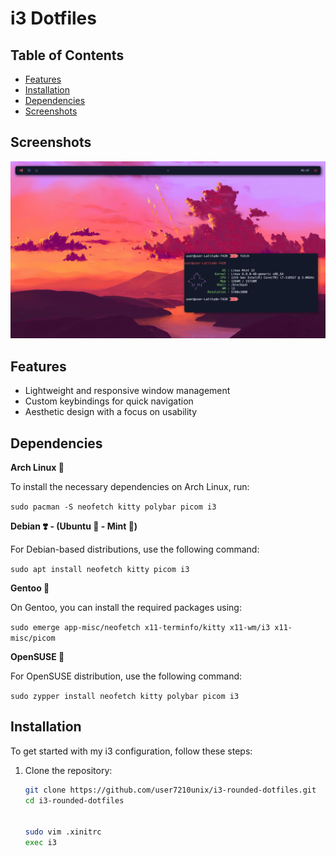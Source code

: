 # i3 Dotfiles

## Table of Contents
- [Features](#features)
- [Installation](#installation)
- [Dependencies](#Dependencies)
- [Screenshots](#Screenshots)

## Screenshots

![Screenshot](pictures/i.png)

## Features

- Lightweight and responsive window management
- Custom keybindings for quick navigation
- Aesthetic design with a focus on usability


## Dependencies

**Arch Linux 🔷**

To install the necessary dependencies on Arch Linux, run:

```sudo pacman -S neofetch kitty polybar picom i3```

**Debian ❣️ - (Ubuntu 🍊 - Mint 🍏)**

For Debian-based distributions, use the following command:



```sudo apt install neofetch kitty picom i3```

**Gentoo 🧼**

On Gentoo, you can install the required packages using:



```sudo emerge app-misc/neofetch x11-terminfo/kitty x11-wm/i3 x11-misc/picom```



**OpenSUSE 🦎**

For OpenSUSE distribution, use the following command:



```sudo zypper install neofetch kitty polybar picom i3```


## Installation

To get started with my i3 configuration, follow these steps:

1. Clone the repository:
   ```bash
   git clone https://github.com/user7210unix/i3-rounded-dotfiles.git
   cd i3-rounded-dotfiles


   sudo vim .xinitrc
   exec i3

